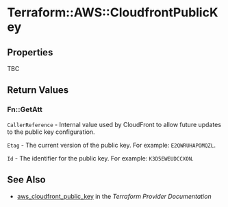 # Terraform::AWS::CloudfrontPublicKey



## Properties

TBC

## Return Values

### Fn::GetAtt

`CallerReference` - Internal value used by CloudFront to allow future updates to the public key configuration.

`Etag` - The current version of the public key. For example: `E2QWRUHAPOMQZL`.

`Id` - The identifier for the public key. For example: `K3D5EWEUDCCXON`.

## See Also

* [aws_cloudfront_public_key](https://www.terraform.io/docs/providers/aws/r/cloudfront_public_key.html) in the _Terraform Provider Documentation_